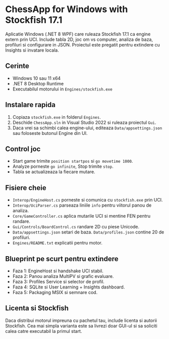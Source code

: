 # ChessApp for Windows with Stockfish 17.1

Aplicatie Windows (.NET 8 WPF) care ruleaza Stockfish 17.1 ca engine extern prin UCI. Include tabla 2D, joc om vs computer, analiza de baza, profiluri si configurare in JSON. Proiectul este pregatit pentru extindere cu Insights si invatare locala.

## Cerinte
- Windows 10 sau 11 x64
- .NET 8 Desktop Runtime
- Executabilul motorului in `Engines/stockfish.exe`

## Instalare rapida
1. Copiaza `stockfish.exe` in folderul `Engines`.
2. Deschide `ChessApp.sln` in Visual Studio 2022 si ruleaza proiectul `Gui`.
3. Daca vrei sa schimbi calea engine-ului, editeaza `Data/appsettings.json` sau foloseste butonul Engine din UI.

## Control joc
- Start game trimite `position startpos` si `go movetime 1000`.
- Analyze porneste `go infinite`, Stop trimite `stop`.
- Tabla se actualizeaza la fiecare mutare.

## Fisiere cheie
- `Interop/EngineHost.cs` porneste si comunica cu `stockfish.exe` prin UCI.
- `Interop/UciParser.cs` parseaza liniile `info` pentru viitorul panou de analiza.
- `Core/GameController.cs` aplica mutarile UCI si mentine FEN pentru randare.
- `Gui/Controls/BoardControl.cs` randare 2D cu piese Unicode.
- `Data/appsettings.json` setari de baza. `Data/profiles.json` contine 20 de profiluri.
- `Engines/README.txt` explicatii pentru motor.

## Blueprint pe scurt pentru extindere
- Faza 1: EngineHost si handshake UCI stabil. 
- Faza 2: Panou analiza MultiPV si grafic evaluare.
- Faza 3: Profiles Service si selector de profil.
- Faza 4: SQLite si User Learning + Insights dashboard.
- Faza 5: Packaging MSIX si semnare cod.

## Licenta si Stockfish
Daca distribui motorul impreuna cu pachetul tau, include licenta si autorii Stockfish. Cea mai simpla varianta este sa livrezi doar GUI-ul si sa soliciti calea catre executabil la primul start.
